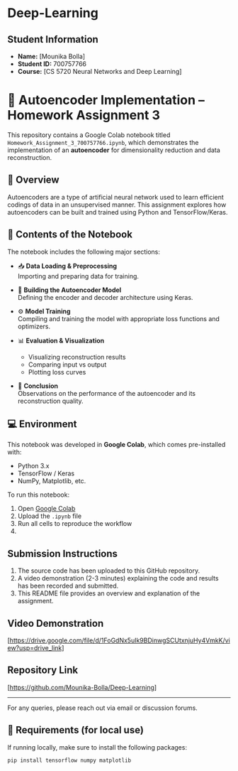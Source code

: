 # Deep-Learning

## Student Information
- **Name:** [Mounika Bolla]  
- **Student ID:** 700757766  
- **Course:** [CS 5720 Neural Networks and Deep Learning]  


# 🧠 Autoencoder Implementation – Homework Assignment 3

This repository contains a Google Colab notebook titled `Homework_Assignment_3_700757766.ipynb`, which demonstrates the implementation of an **autoencoder** for dimensionality reduction and data reconstruction.

## 📌 Overview

Autoencoders are a type of artificial neural network used to learn efficient codings of data in an unsupervised manner. This assignment explores how autoencoders can be built and trained using Python and TensorFlow/Keras.

## 📓 Contents of the Notebook

The notebook includes the following major sections:

- 📥 **Data Loading & Preprocessing**  
  Importing and preparing data for training.

- 🧱 **Building the Autoencoder Model**  
  Defining the encoder and decoder architecture using Keras.

- ⚙️ **Model Training**  
  Compiling and training the model with appropriate loss functions and optimizers.

- 📊 **Evaluation & Visualization**  
  - Visualizing reconstruction results  
  - Comparing input vs output  
  - Plotting loss curves

- 📝 **Conclusion**  
  Observations on the performance of the autoencoder and its reconstruction quality.

## 💻 Environment

This notebook was developed in **Google Colab**, which comes pre-installed with:

- Python 3.x  
- TensorFlow / Keras  
- NumPy, Matplotlib, etc.

To run this notebook:

1. Open [Google Colab](https://colab.research.google.com/)
2. Upload the `.ipynb` file
3. Run all cells to reproduce the workflow
4. 
## Submission Instructions
1. The source code has been uploaded to this GitHub repository.
2. A video demonstration (2-3 minutes) explaining the code and results has been recorded and submitted.
3. This README file provides an overview and explanation of the assignment.

## Video Demonstration
[https://drive.google.com/file/d/1FoGdNx5uIk9BDinwgSCUtxnjuHy4VmkK/view?usp=drive_link]

## Repository Link
[https://github.com/Mounika-Bolla/Deep-Learning]

---
For any queries, please reach out via email or discussion forums.

## 🧰 Requirements (for local use)

If running locally, make sure to install the following packages:

```bash
pip install tensorflow numpy matplotlib


